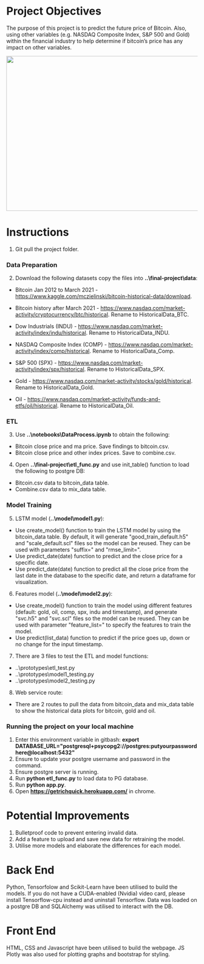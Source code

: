 # Project Objectives
The purpose of this project is to predict the future price of Bitcoin. Also, using other variables (e.g. NASDAQ Composite Index, S&P 500 and Gold) within the financial industry to help determine if bitcoin’s price has any impact on other variables. 


<p align="center">
  <img width="700" height="408" src="https://fortraders.info/wp-content/uploads/2021/02/shutterstock_658232353.jpg">
</p>

# Instructions

1. Git pull the project folder. 

### Data Preparation
2. Download the following datasets copy the files into **..\final-project\data**: 
    
- Bitcoin Jan 2012 to March 2021 - https://www.kaggle.com/mczielinski/bitcoin-historical-data/download.

- Bitcoin history after March 2021 - https://www.nasdaq.com/market-activity/cryptocurrency/btc/historical. Rename to HistoricalData_BTC. 

- Dow Industrials (INDU) - https://www.nasdaq.com/market-activity/index/indu/historical. Rename to HistoricalData_INDU.

- NASDAQ Composite Index (COMP) - https://www.nasdaq.com/market-activity/index/comp/historical. Rename to HistoricalData_Comp.

- S&P 500 (SPX) - https://www.nasdaq.com/market-activity/index/spx/historical. Rename to HistoricalData_SPX. 

- Gold - https://www.nasdaq.com/market-activity/stocks/gold/historical. Rename to HistoricalData_Gold. 

- Oil - https://www.nasdaq.com/market-activity/funds-and-etfs/oil/historical. Rename to HistoricalData_Oil.
   
   
### ETL
3. Use **..\notebooks\DataProcess.ipynb** to obtain the following:
- Bitcoin close price and ma price. Save findings to bitcoin.csv.
- Bitcoin close price and other index prices. Save to combine.csv.
   
4. Open **..\final-project\etl_func.py** and use init_table() function to load the following to postgre DB:
- Bitcoin.csv data to bitcoin_data table.
- Combine.csv data to mix_data table.


### Model Training 
5. LSTM model (**..\model\model1.py**):
- Use create_model() function to train the LSTM model by using the bitcoin_data table. By default, it will generate "good_train_default.h5" and "scale_default.scl"             files so the model can be reused. They can be used with parameters "suffix=<str>" and "rmse_limit=<int>".
- Use predict_date(date) function to predict and the close price for a specific date.
- Use predict_date(date) function to predict all the close price from the last date in the database to the specific date, and return a dataframe for visualization.

 6. Features model (**..\model\model2.py**):
- Use create_model() function to train the model using different features (default: gold, oil, comp, spx, indu and timestamp), and generate "svc.h5" and "svc.scl"             files so the model can be reused. They can be used with parameter "feature_list=<list>" to specify the features to train the model.
- Use predict(list_data) function to predict if the price goes up, down or no change for the input timestamp.

7. There are 3 files to test the ETL and model functions:
  - ..\prototypes\etl_test.py
  - ..\prototypes\model1_testing.py
  - ..\prototypes\model2_testing.py
  
8. Web service route:
- There are 2 routes to pull the data from bitcoin_data and mix_data table to show the historical data plots for bitcoin, gold and oil.
  
  
### Running the project on your local machine

1. Enter this environment variable in gitbash: **export DATABASE_URL="postgresql+psycopg2://postgres:putyourpasswordhere@localhost:5432"**
2. Ensure to update your postgre username and password in the command.
3. Ensure postgre server is running.
4. Run **python etl_func.py** to load data to PG database.
5. Run **python app.py**.
6. Open **https://getrichquick.herokuapp.com/** in chrome.


# Potential Improvements
1. Bulletproof code to prevent entering invalid data.
2. Add a feature to upload and save new data for retraining the model.
3. Utilise more models and elaborate the differences for each model.


# Back End
Python, Tensorfolow and Scikit-Learn have been utilised to build the models. If you do not have a CUDA-enabled (Nvidia) video card, please install Tensorflow-cpu instead and uninstall Tensorflow. Data was loaded on a postgre DB and SQLAlchemy was utilised to interact with the DB. 
 

# Front End
HTML, CSS and Javascript have been utilised to build the webpage. JS Plotly was also used for plotting graphs and bootstrap for styling. 
